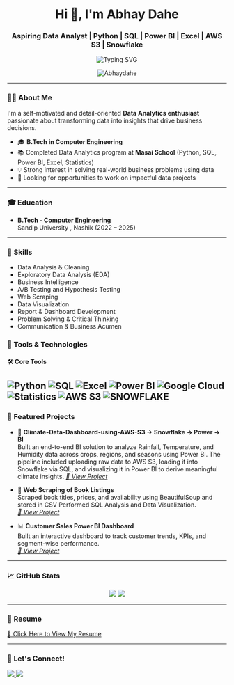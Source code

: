 <h1 align="center">Hi 👋, I'm Abhay Dahe</h1>
<h3 align="center">Aspiring Data Analyst | Python | SQL | Power BI | Excel | AWS S3 | Snowflake</h3>

<p align="center">
  <img src="https://readme-typing-svg.herokuapp.com?font=Fira+Code&duration=3000&pause=1000&center=true&vCenter=true&width=435&lines=Turning+data+into+decisions+📊;Data+driven+solutions+for+real+business+problems" alt="Typing SVG" />
</p>

<p align="center">
  <img src="https://komarev.com/ghpvc/?username=Abhaydahe&label=Profile%20views&color=0e75b6&style=flat" alt="Abhaydahe" />
</p>

---

### 🙋‍♂️ About Me

I'm a self-motivated and detail-oriented **Data Analytics enthusiast** passionate about transforming data into insights that drive business decisions.

- 🎓 **B.Tech in Computer Engineering**  
- 📚 Completed Data Analytics program at **Masai School** (Python, SQL, Power BI, Excel, Statistics)
- 💡 Strong interest in solving real-world business problems using data
- 🌟 Looking for opportunities to work on impactful data projects

---

### 🎓 Education

- **B.Tech - Computer Engineering**  
  Sandip University , Nashik (2022 – 2025)

---
### 🎯 Skills

- Data Analysis & Cleaning  
- Exploratory Data Analysis (EDA)  
- Business Intelligence  
- A/B Testing and Hypothesis Testing  
- Web Scraping  
- Data Visualization  
- Report & Dashboard Development  
- Problem Solving & Critical Thinking  
- Communication & Business Acumen

### 🧰 Tools & Technologies

#### 🛠️ Core Tools  
![Python](https://img.shields.io/badge/Python-3776AB?style=for-the-badge&logo=python&logoColor=white)  ![SQL](https://img.shields.io/badge/SQL-003B57?style=for-the-badge&logo=mysql&logoColor=white)    ![Excel](https://img.shields.io/badge/Excel-217346?style=for-the-badge&logo=microsoft-excel&logoColor=white)  ![Power BI](https://img.shields.io/badge/PowerBI-F2C811?style=for-the-badge&logo=powerbi&logoColor=black) ![Google Cloud](https://img.shields.io/badge/Google%20Cloud-4285F4?style=for-the-badge&logo=googlecloud&logoColor=white) ![Statistics](https://img.shields.io/badge/Statistics-005A9C?style=for-the-badge&logoColor=white) ![AWS S3](https://img.shields.io/badge/AWS%20S3-FF9900?style=for-the-badge&logo=amazonaws&logoColor=white)
![SNOWFLAKE](https://img.shields.io/badge/SNOWFLAKE-56B9EB?style=for-the-badge&logo=snowflake&logoColor=white)
---

### 💼 Featured Projects

- 📘 **Climate-Data-Dashboard-using-AWS-S3 → Snowflake → Power → BI**  
  Built an end-to-end BI solution to analyze Rainfall, Temperature, and Humidity data across crops, regions, and seasons using Power BI. The pipeline included uploading raw data to AWS S3, loading it into Snowflake via SQL, and visualizing it in Power BI to derive meaningful climate insights. 
  _[🔗 View Project](https://github.com/Abhaydahe/Climate-Data-Dashboard-using-AWS-S3-Snowflake-Power-BI)_

- 📘 **Web Scraping of Book Listings**  
  Scraped book titles, prices, and availability using BeautifulSoup and stored in CSV Performed SQL Analysis and Data Visualization.  
  _[🔗 View Project](https://github.com/Abhaydahe/WebScrapping-and-Data-Visualization)_

- 📊 **Customer Sales Power BI Dashboard**  
  Built an interactive dashboard to track customer trends, KPIs, and segment-wise performance.  
  _[🔗 View Project](https://github.com/Abhaydahe/Sales-Performance-Customer-Insights-Dashboard)_


---

### 📈 GitHub Stats

<p align="center">
  <img src="https://github-readme-stats.vercel.app/api?username=Abhaydahe&show_icons=true&theme=radical"/>
  <img src="https://github-readme-stats.vercel.app/api/top-langs/?username=Abhaydahe&layout=compact&theme=radical"/>
</p>

---

### 📄 Resume

[📎 Click Here to View My Resume](https://drive.google.com/file/d/1J8FA7FtWmUeoPDtohw44xNuEI3opowuO/view?usp=sharing)

---

### 🔗 Let's Connect!

<p>
  <a href="https://www.linkedin.com/in/abhaydahe/" target="_blank">
    <img src="https://img.shields.io/badge/LinkedIn-blue?style=for-the-badge&logo=linkedin&logoColor=white"/>
  </a>
  <a href="mailto:abhaydahe07@gmail.com">
    <img src="https://img.shields.io/badge/Gmail-D14836?style=for-the-badge&logo=gmail&logoColor=white"/>
  </a>
</p>
